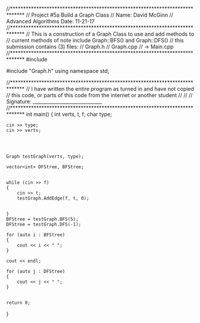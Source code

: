 //*****************************************************************************
//		Project #5a Build a Graph Class
//		Name: David McGinn
//		Advanced Algorithms Date: 11-21-17
//*****************************************************************************
//		This is a construction of a Graph Class to use and add methods to
//		current methods of note include Graph::BFS() and Graph::DFS()
//		this submission contains (3) files:
//											Graph.h
//											Graph.cpp
//											-> Main.cpp
//*****************************************************************************
#include <iostream>

#include "Graph.h"
using namespace std;


//*****************************************************************************
//		I have written the entire program as turned in and have not copied
//		this code, or parts of this code from the internet or another student
//
//
//								Signature: _____________________________
//*****************************************************************************
int main()
{
	int verts, t, f;
	char type;

	cin >> type;
	cin >> verts;




	Graph testGraph(verts, type);

	vector<int> DFStree, BFStree;


	while (cin >> f)
	{
		cin >> t;
		testGraph.AddEdge(f, t, 0);


	}
	BFStree = testGraph.BFS(5);
	DFStree = testGraph.DFS(-1);

	for (auto i : BFStree)
	{
		cout << i << " ";
	}
	
	cout << endl;

	for (auto j : DFStree)
	{
		cout << j << " ";
	}


	return 0;
}
